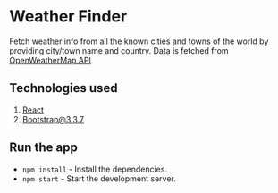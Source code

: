 # Weather Finder

Fetch weather info from all the known cities and towns of the world by providing city/town name and country. Data is fetched from [ OpenWeatherMap API](https://openweathermap.org/current "API")

## Technologies used
1. [React](https://reactjs.org "ReactJS")
2. [Bootstrap@3.3.7](http://blog.getbootstrap.com/2016/07/25/bootstrap-3-3-7-released/ "Bootstrap Stable Version")

## Run the app
- `npm install` - Install the dependencies.
- `npm start` - Start the development server.